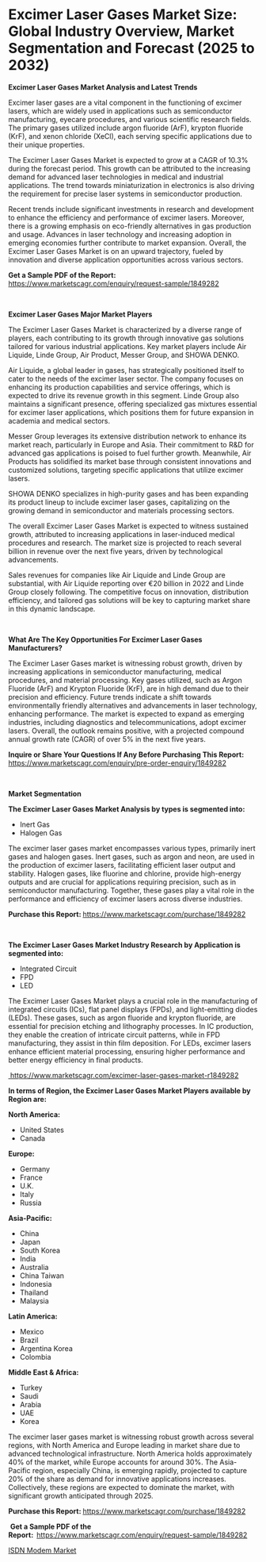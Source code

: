 <p><h1>Excimer Laser Gases Market Size: Global Industry Overview, Market Segmentation and Forecast (2025 to 2032)</h1></p><p><strong>Excimer Laser Gases Market Analysis and Latest Trends</strong></p>
<p><p>Excimer laser gases are a vital component in the functioning of excimer lasers, which are widely used in applications such as semiconductor manufacturing, eyecare procedures, and various scientific research fields. The primary gases utilized include argon fluoride (ArF), krypton fluoride (KrF), and xenon chloride (XeCl), each serving specific applications due to their unique properties.</p><p>The Excimer Laser Gases Market is expected to grow at a CAGR of 10.3% during the forecast period. This growth can be attributed to the increasing demand for advanced laser technologies in medical and industrial applications. The trend towards miniaturization in electronics is also driving the requirement for precise laser systems in semiconductor production. </p><p>Recent trends include significant investments in research and development to enhance the efficiency and performance of excimer lasers. Moreover, there is a growing emphasis on eco-friendly alternatives in gas production and usage. Advances in laser technology and increasing adoption in emerging economies further contribute to market expansion. Overall, the Excimer Laser Gases Market is on an upward trajectory, fueled by innovation and diverse application opportunities across various sectors.</p></p>
<p><strong>Get a Sample PDF of the Report:&nbsp;</strong> <a href="https://www.marketscagr.com/enquiry/request-sample/1849282?utm_campaign=3189&utm_medium=2&utm_source=Github&utm_content=ia&utm_term=06042025&utm_id=excimer-laser-gases">https://www.marketscagr.com/enquiry/request-sample/1849282</a></p>
<p>&nbsp;</p>
<p><strong>Excimer Laser Gases Major Market Players</strong></p>
<p><p>The Excimer Laser Gases Market is characterized by a diverse range of players, each contributing to its growth through innovative gas solutions tailored for various industrial applications. Key market players include Air Liquide, Linde Group, Air Product, Messer Group, and SHOWA DENKO.</p><p>Air Liquide, a global leader in gases, has strategically positioned itself to cater to the needs of the excimer laser sector. The company focuses on enhancing its production capabilities and service offerings, which is expected to drive its revenue growth in this segment. Linde Group also maintains a significant presence, offering specialized gas mixtures essential for excimer laser applications, which positions them for future expansion in academia and medical sectors.</p><p>Messer Group leverages its extensive distribution network to enhance its market reach, particularly in Europe and Asia. Their commitment to R&D for advanced gas applications is poised to fuel further growth. Meanwhile, Air Products has solidified its market base through consistent innovations and customized solutions, targeting specific applications that utilize excimer lasers.</p><p>SHOWA DENKO specializes in high-purity gases and has been expanding its product lineup to include excimer laser gases, capitalizing on the growing demand in semiconductor and materials processing sectors.</p><p>The overall Excimer Laser Gases Market is expected to witness sustained growth, attributed to increasing applications in laser-induced medical procedures and research. The market size is projected to reach several billion in revenue over the next five years, driven by technological advancements.</p><p>Sales revenues for companies like Air Liquide and Linde Group are substantial, with Air Liquide reporting over €20 billion in 2022 and Linde Group closely following. The competitive focus on innovation, distribution efficiency, and tailored gas solutions will be key to capturing market share in this dynamic landscape.</p></p>
<p>&nbsp;</p>
<p><strong>What Are The Key Opportunities For Excimer Laser Gases Manufacturers?</strong></p>
<p><p>The Excimer Laser Gases market is witnessing robust growth, driven by increasing applications in semiconductor manufacturing, medical procedures, and material processing. Key gases utilized, such as Argon Fluoride (ArF) and Krypton Fluoride (KrF), are in high demand due to their precision and efficiency. Future trends indicate a shift towards environmentally friendly alternatives and advancements in laser technology, enhancing performance. The market is expected to expand as emerging industries, including diagnostics and telecommunications, adopt excimer lasers. Overall, the outlook remains positive, with a projected compound annual growth rate (CAGR) of over 5% in the next five years.</p></p>
<p><strong>Inquire or Share Your Questions If Any Before Purchasing This Report:</strong> <a href="https://www.marketscagr.com/enquiry/pre-order-enquiry/1849282?utm_campaign=3189&utm_medium=2&utm_source=Github&utm_content=ia&utm_term=06042025&utm_id=excimer-laser-gases">https://www.marketscagr.com/enquiry/pre-order-enquiry/1849282</a></p>
<p>&nbsp;</p>
<p><strong>Market Segmentation</strong></p>
<p><strong>The Excimer Laser Gases Market Analysis by types is segmented into:</strong></p>
<p><ul><li>Inert Gas</li><li>Halogen Gas</li></ul></p>
<p><p>The excimer laser gases market encompasses various types, primarily inert gases and halogen gases. Inert gases, such as argon and neon, are used in the production of excimer lasers, facilitating efficient laser output and stability. Halogen gases, like fluorine and chlorine, provide high-energy outputs and are crucial for applications requiring precision, such as in semiconductor manufacturing. Together, these gases play a vital role in the performance and efficiency of excimer lasers across diverse industries.</p></p>
<p><strong>Purchase this Report:&nbsp;</strong><a href="https://www.marketscagr.com/purchase/1849282?utm_campaign=3189&utm_medium=2&utm_source=Github&utm_content=ia&utm_term=06042025&utm_id=excimer-laser-gases">https://www.marketscagr.com/purchase/1849282</a></p>
<p>&nbsp;</p>
<p><strong>The Excimer Laser Gases Market Industry Research by Application is segmented into:</strong></p>
<p><ul><li>Integrated Circuit</li><li>FPD</li><li>LED</li></ul></p>
<p><p>The Excimer Laser Gases Market plays a crucial role in the manufacturing of integrated circuits (ICs), flat panel displays (FPDs), and light-emitting diodes (LEDs). These gases, such as argon fluoride and krypton fluoride, are essential for precision etching and lithography processes. In IC production, they enable the creation of intricate circuit patterns, while in FPD manufacturing, they assist in thin film deposition. For LEDs, excimer lasers enhance efficient material processing, ensuring higher performance and better energy efficiency in final products.</p></p>
<p><a href="https://www.marketscagr.com/excimer-laser-gases-market-r1849282?utm_campaign=3189&utm_medium=2&utm_source=Github&utm_content=ia&utm_term=06042025&utm_id=excimer-laser-gases">&nbsp;https://www.marketscagr.com/excimer-laser-gases-market-r1849282</a></p>
<p><strong>In terms of Region, the Excimer Laser Gases Market Players available by Region are:</strong></p>
<p>
    <p> <strong> North America: </strong>
        <ul>
            <li>United States</li>
            <li>Canada</li>
        </ul>
        </p> 
    <p> <strong> Europe: </strong>
        <ul>
            <li>Germany</li>
            <li>France</li>
            <li>U.K.</li>
            <li>Italy</li>
            <li>Russia</li>
        </ul>
        </p> 
    <p> <strong> Asia-Pacific: </strong>
        <ul>
            <li>China</li>
            <li>Japan</li>
            <li>South Korea</li>
            <li>India</li>
            <li>Australia</li>
            <li>China Taiwan</li>
            <li>Indonesia</li>
            <li>Thailand</li>
            <li>Malaysia</li>
        </ul>
        </p> 
    <p> <strong> Latin America: </strong>
        <ul>
            <li>Mexico</li>
            <li>Brazil</li>
            <li>Argentina Korea</li>
            <li>Colombia</li>
        </ul>
        </p> 
    <p> <strong> Middle East & Africa: </strong>
        <ul>
            <li>Turkey</li>
            <li>Saudi</li>
            <li>Arabia</li>
            <li>UAE</li>
            <li>Korea</li>
        </ul>
    </p>
    </p>
<p><p>The excimer laser gases market is witnessing robust growth across several regions, with North America and Europe leading in market share due to advanced technological infrastructure. North America holds approximately 40% of the market, while Europe accounts for around 30%. The Asia-Pacific region, especially China, is emerging rapidly, projected to capture 20% of the share as demand for innovative applications increases. Collectively, these regions are expected to dominate the market, with significant growth anticipated through 2025.</p></p>
<p><strong>Purchase this Report: </strong><a href="https://www.marketscagr.com/purchase/1849282?utm_campaign=3189&utm_medium=2&utm_source=Github&utm_content=ia&utm_term=06042025&utm_id=excimer-laser-gases">https://www.marketscagr.com/purchase/1849282</a></p>
<p>&nbsp;<strong>Get a Sample PDF of the Report:&nbsp;&nbsp;</strong><a href="https://www.marketscagr.com/enquiry/request-sample/1849282?utm_campaign=3189&utm_medium=2&utm_source=Github&utm_content=ia&utm_term=06042025&utm_id=excimer-laser-gases">https://www.marketscagr.com/enquiry/request-sample/1849282</a></p>
<p><strong></strong></p>
<p><p><a href="https://github.com/anggigpps/Market-Research-Report-List-1/blob/main/isdn-modem-market.md?utm_campaign=3189&utm_medium=2&utm_source=Github&utm_content=ia&utm_term=06042025&utm_id=excimer-laser-gases">ISDN Modem Market</a></p></p>